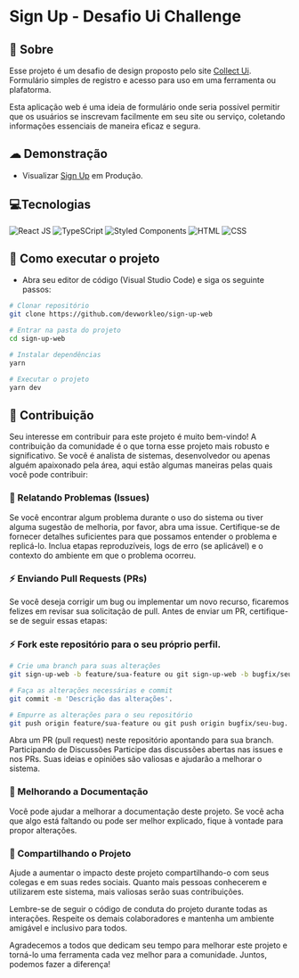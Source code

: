 # Sign Up - Desafio Ui Challenge

## 💬 Sobre

Esse projeto é um desafio de design proposto pelo site [Collect Ui](https://collectui.com/challenges "Ver desafios"). Formulário simples de registro e acesso para uso em uma ferramenta ou plafatorma.

Esta aplicação web é uma ideia de formulário onde seria possível permitir que os usuários se inscrevam facilmente em seu site ou serviço, coletando informações essenciais de maneira eficaz e segura.

## ☁ Demonstração

- Visualizar [Sign Up](https://devworkleo-sign-up-web.vercel.app "Visualizar Sign Up") em Produção.

## 💻Tecnologias 

![React JS](https://img.shields.io/badge/React-20232A?style=for-the-badge&logo=react&logoColor=61DAFB)
![TypeSCript](https://img.shields.io/badge/TypeScript-007ACC?style=for-the-badge&logo=typescript&logoColor=white)
![Styled Components](https://img.shields.io/badge/styled--components-DB7093?style=for-the-badge&logo=styled-components&logoColor=white)
![HTML](https://img.shields.io/badge/HTML5-E34F26?style=for-the-badge&logo=html5&logoColor=white)
![CSS](https://img.shields.io/badge/CSS3-1572B6?style=for-the-badge&logo=css3&logoColor=white)

## 📝 Como executar o projeto

- Abra seu editor de código (Visual Studio Code) e siga os seguinte passos:

```bash
# Clonar repositório
git clone https://github.com/devworkleo/sign-up-web

# Entrar na pasta do projeto
cd sign-up-web

# Instalar dependências
yarn

# Executar o projeto
yarn dev
```

## 🚀 Contribuição

Seu interesse em contribuir para este projeto é muito bem-vindo! A contribuição da comunidade é o que torna esse projeto mais robusto e significativo. Se você é analista de sistemas, desenvolvedor ou apenas alguém apaixonado pela área, aqui estão algumas maneiras pelas quais você pode contribuir:

### 💬 Relatando Problemas (Issues)

Se você encontrar algum problema durante o uso do sistema ou tiver alguma sugestão de melhoria, por favor, abra uma issue. Certifique-se de fornecer detalhes suficientes para que possamos entender o problema e replicá-lo. Inclua etapas reproduzíveis, logs de erro (se aplicável) e o contexto do ambiente em que o problema ocorreu.

### ⚡ Enviando Pull Requests (PRs)

Se você deseja corrigir um bug ou implementar um novo recurso, ficaremos felizes em revisar sua solicitação de pull. Antes de enviar um PR, certifique-se de seguir essas etapas:

### ⚡ Fork este repositório para o seu próprio perfil.

```bash
# Crie uma branch para suas alterações
git sign-up-web -b feature/sua-feature ou git sign-up-web -b bugfix/seu-bug

# Faça as alterações necessárias e commit
git commit -m 'Descrição das alterações'.

# Empurre as alterações para o seu repositório
git push origin feature/sua-feature ou git push origin bugfix/seu-bug.
```
Abra um PR (pull request) neste repositório apontando para sua branch.
Participando de Discussões
Participe das discussões abertas nas issues e nos PRs. Suas ideias e opiniões são valiosas e ajudarão a melhorar o sistema.

### 📝 Melhorando a Documentação

Você pode ajudar a melhorar a documentação deste projeto. Se você acha que algo está faltando ou pode ser melhor explicado, fique à vontade para propor alterações.

### 🚀 Compartilhando o Projeto

Ajude a aumentar o impacto deste projeto compartilhando-o com seus colegas e em suas redes sociais. Quanto mais pessoas conhecerem e utilizarem este sistema, mais valiosas serão suas contribuições.

Lembre-se de seguir o código de conduta do projeto durante todas as interações. Respeite os demais colaboradores e mantenha um ambiente amigável e inclusivo para todos.

Agradecemos a todos que dedicam seu tempo para melhorar este projeto e torná-lo uma ferramenta cada vez melhor para a comunidade. Juntos, podemos fazer a diferença!
